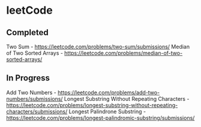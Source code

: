 # leetCode
## Completed
Two Sum - https://leetcode.com/problems/two-sum/submissions/
Median of Two Sorted Arrays - https://leetcode.com/problems/median-of-two-sorted-arrays/

## In Progress
Add Two Numbers - https://leetcode.com/problems/add-two-numbers/submissions/
Longest Substring Without Repeating Characters - https://leetcode.com/problems/longest-substring-without-repeating-characters/submissions/
Longest Palindrone Substring - https://leetcode.com/problems/longest-palindromic-substring/submissions/
